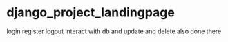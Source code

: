 # django_project_landingpage
login register logout interact with db and update and delete also done there
